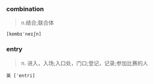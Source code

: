 ### combination
> n.结合;联合体
    
    [kɒmbɪˈneɪʃn]
    
### entry
> n. 进入，入场;入口处，门口;登记，记录;参加比赛的人

    英 [ˈentri]